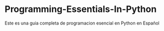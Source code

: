 # Programming-Essentials-In-Python
Este es una guia completa de programacion esencial en Python en Español 
